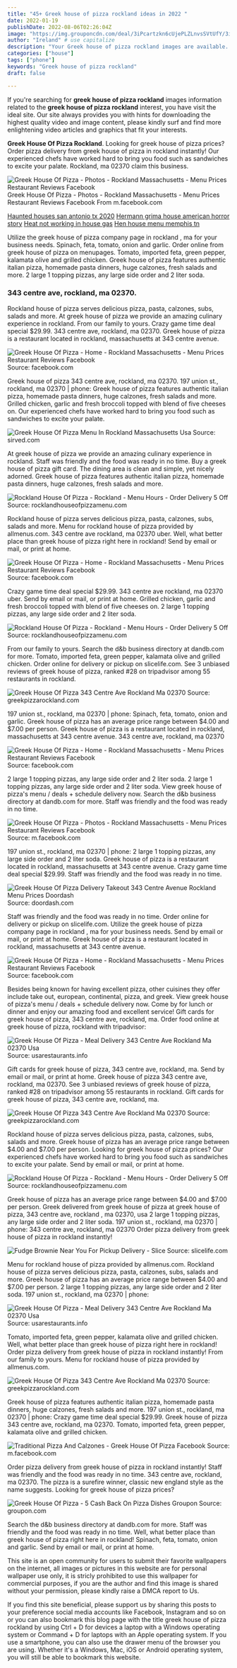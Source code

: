 ```yaml
---
title: "45+ Greek house of pizza rockland ideas in 2022 "
date: 2022-01-19
publishDate: 2022-08-06T02:26:04Z
image: "https://img.grouponcdn.com/deal/3iPcartzkn6cUjePLZLnvsSVtUfY/3i-750x449/v1/sc600x600.jpg"
author: "Ireland" # use capitalize
description: "Your Greek house of pizza rockland images are available. Greek house of pizza rockland are a topic that is being searched for and liked by netizens now. You can Get the Greek house of pizza rockland files here. Get all royalty-free photos and vectors."
categories: ["house"]
tags: ["phone"]
keywords: "Greek house of pizza rockland"
draft: false

---
```


If you're searching for **greek house of pizza rockland** images information related to the **greek house of pizza rockland** interest, you have visit the ideal  site.  Our site always  provides you with  hints  for downloading  the highest  quality video and image  content, please kindly surf and find more enlightening video articles and graphics  that fit your interests.

**Greek House Of Pizza Rockland**. Looking for greek house of pizza prices? Order pizza delivery from greek house of pizza in rockland instantly! Our experienced chefs have worked hard to bring you food such as sandwiches to excite your palate. Rockland, ma 02370 claim this business.

![Greek House Of Pizza - Photos - Rockland Massachusetts - Menu Prices Restaurant Reviews Facebook](https://lookaside.fbsbx.com/lookaside/crawler/media/?media_id=2514716752129443 "Greek House Of Pizza - Photos - Rockland Massachusetts - Menu Prices Restaurant Reviews Facebook")
Greek House Of Pizza - Photos - Rockland Massachusetts - Menu Prices Restaurant Reviews Facebook From m.facebook.com

[Haunted houses san antonio tx 2020](/haunted-houses-san-antonio-tx-2020/)
[Hermann grima house american horror story](/hermann-grima-house-american-horror-story/)
[Heat not working in house gas](/heat-not-working-in-house-gas/)
[Hen house menu memphis tn](/hen-house-menu-memphis-tn/)

Utilize the greek house of pizza company page in rockland , ma for your business needs. Spinach, feta, tomato, onion and garlic. Order online from greek house of pizza on menupages. Tomato, imported feta, green pepper, kalamata olive and grilled chicken. Greek house of pizza features authentic italian pizza, homemade pasta dinners, huge calzones, fresh salads and more. 2 large 1 topping pizzas, any large side order and 2 liter soda.

### 343 centre ave, rockland, ma 02370.

Rockland house of pizza serves delicious pizza, pasta, calzones, subs, salads and more. At greek house of pizza we provide an amazing culinary experience in rockland. From our family to yours. Crazy game time deal special $29.99. 343 centre ave, rockland, ma 02370. Greek house of pizza is a restaurant located in rockland, massachusetts at 343 centre avenue.


![Greek House Of Pizza - Home - Rockland Massachusetts - Menu Prices Restaurant Reviews Facebook](https://lookaside.fbsbx.com/lookaside/crawler/media/?media_id=2614469215487529 "Greek House Of Pizza - Home - Rockland Massachusetts - Menu Prices Restaurant Reviews Facebook")
Source: facebook.com

Greek house of pizza 343 centre ave, rockland, ma 02370. 197 union st., rockland, ma 02370 | phone: Greek house of pizza features authentic italian pizza, homemade pasta dinners, huge calzones, fresh salads and more. Grilled chicken, garlic and fresh broccoli topped with blend of five cheeses on. Our experienced chefs have worked hard to bring you food such as sandwiches to excite your palate.

![Greek House Of Pizza Menu In Rockland Massachusetts Usa](https://s3-us-west-2.amazonaws.com/mfcollectnew/ChIJd9izxxOc5IkR9hzrsl2fKQw/bY2fVMHgkc.png "Greek House Of Pizza Menu In Rockland Massachusetts Usa")
Source: sirved.com

At greek house of pizza we provide an amazing culinary experience in rockland. Staff was friendly and the food was ready in no time. Buy a greek house of pizza gift card. The dining area is clean and simple, yet nicely adorned. Greek house of pizza features authentic italian pizza, homemade pasta dinners, huge calzones, fresh salads and more.

![Rockland House Of Pizza - Rockland - Menu Hours - Order Delivery 5 Off](https://slicelife.imgix.net/10621/photos/original/RocklandHouseOfPizza_MegaPepperoniPizza.jpg?auto=compress&amp;auto=format "Rockland House Of Pizza - Rockland - Menu Hours - Order Delivery 5 Off")
Source: rocklandhouseofpizzamenu.com

Rockland house of pizza serves delicious pizza, pasta, calzones, subs, salads and more. Menu for rockland house of pizza provided by allmenus.com. 343 centre ave rockland, ma 02370 uber. Well, what better place than greek house of pizza right here in rockland! Send by email or mail, or print at home.

![Greek House Of Pizza - Home - Rockland Massachusetts - Menu Prices Restaurant Reviews Facebook](https://lookaside.fbsbx.com/lookaside/crawler/media/?media_id=2535674290033689 "Greek House Of Pizza - Home - Rockland Massachusetts - Menu Prices Restaurant Reviews Facebook")
Source: facebook.com

Crazy game time deal special $29.99. 343 centre ave rockland, ma 02370 uber. Send by email or mail, or print at home. Grilled chicken, garlic and fresh broccoli topped with blend of five cheeses on. 2 large 1 topping pizzas, any large side order and 2 liter soda.

![Rockland House Of Pizza - Rockland - Menu Hours - Order Delivery 5 Off](https://slicelife.imgix.net/10621/photos/original/RocklandHouseOfPizza_GreekSalad.jpg?auto=compress&amp;auto=format "Rockland House Of Pizza - Rockland - Menu Hours - Order Delivery 5 Off")
Source: rocklandhouseofpizzamenu.com

From our family to yours. Search the d&amp;b business directory at dandb.com for more. Tomato, imported feta, green pepper, kalamata olive and grilled chicken. Order online for delivery or pickup on slicelife.com. See 3 unbiased reviews of greek house of pizza, ranked #28 on tripadvisor among 55 restaurants in rockland.

![Greek House Of Pizza 343 Centre Ave Rockland Ma 02370](https://greekpizzarockland.com/img/demos/restaurant/slides/slide-restaurant-2.jpg "Greek House Of Pizza 343 Centre Ave Rockland Ma 02370")
Source: greekpizzarockland.com

197 union st., rockland, ma 02370 | phone: Spinach, feta, tomato, onion and garlic. Greek house of pizza has an average price range between $4.00 and $7.00 per person. Greek house of pizza is a restaurant located in rockland, massachusetts at 343 centre avenue. 343 centre ave, rockland, ma 02370

![Greek House Of Pizza - Home - Rockland Massachusetts - Menu Prices Restaurant Reviews Facebook](https://lookaside.fbsbx.com/lookaside/crawler/media/?media_id=2535674303367021 "Greek House Of Pizza - Home - Rockland Massachusetts - Menu Prices Restaurant Reviews Facebook")
Source: facebook.com

2 large 1 topping pizzas, any large side order and 2 liter soda. 2 large 1 topping pizzas, any large side order and 2 liter soda. View greek house of pizza&#039;s menu / deals + schedule delivery now. Search the d&amp;b business directory at dandb.com for more. Staff was friendly and the food was ready in no time.

![Greek House Of Pizza - Photos - Rockland Massachusetts - Menu Prices Restaurant Reviews Facebook](https://lookaside.fbsbx.com/lookaside/crawler/media/?media_id=2514716752129443 "Greek House Of Pizza - Photos - Rockland Massachusetts - Menu Prices Restaurant Reviews Facebook")
Source: m.facebook.com

197 union st., rockland, ma 02370 | phone: 2 large 1 topping pizzas, any large side order and 2 liter soda. Greek house of pizza is a restaurant located in rockland, massachusetts at 343 centre avenue. Crazy game time deal special $29.99. Staff was friendly and the food was ready in no time.

![Greek House Of Pizza Delivery Takeout 343 Centre Avenue Rockland Menu Prices Doordash](https://img.cdn4dd.com/cdn-cgi/image/fit=cover,width=600,height=400,format=jpeg,quality=50/https://doordash-static.s3.amazonaws.com/media/store/header/c3b37cf3-9b63-4581-937d-1f3a1bd39b4d.jpg "Greek House Of Pizza Delivery Takeout 343 Centre Avenue Rockland Menu Prices Doordash")
Source: doordash.com

Staff was friendly and the food was ready in no time. Order online for delivery or pickup on slicelife.com. Utilize the greek house of pizza company page in rockland , ma for your business needs. Send by email or mail, or print at home. Greek house of pizza is a restaurant located in rockland, massachusetts at 343 centre avenue.

![Greek House Of Pizza - Home - Rockland Massachusetts - Menu Prices Restaurant Reviews Facebook](https://lookaside.fbsbx.com/lookaside/crawler/media/?media_id=2658052027795914 "Greek House Of Pizza - Home - Rockland Massachusetts - Menu Prices Restaurant Reviews Facebook")
Source: facebook.com

Besides being known for having excellent pizza, other cuisines they offer include take out, european, continental, pizza, and greek. View greek house of pizza&#039;s menu / deals + schedule delivery now. Come by for lunch or dinner and enjoy our amazing food and excellent service! Gift cards for greek house of pizza, 343 centre ave, rockland, ma. Order food online at greek house of pizza, rockland with tripadvisor:

![Greek House Of Pizza - Meal Delivery 343 Centre Ave Rockland Ma 02370 Usa](https://cdn.usarestaurants.info/assets/uploads/2cd983bdc2ba95b2f618e62fe827fb3d_-united-states-massachusetts-plymouth-county-rockland-greek-house-of-pizza-781-871-5512htm.jpg "Greek House Of Pizza - Meal Delivery 343 Centre Ave Rockland Ma 02370 Usa")
Source: usarestaurants.info

Gift cards for greek house of pizza, 343 centre ave, rockland, ma. Send by email or mail, or print at home. Greek house of pizza 343 centre ave, rockland, ma 02370. See 3 unbiased reviews of greek house of pizza, ranked #28 on tripadvisor among 55 restaurants in rockland. Gift cards for greek house of pizza, 343 centre ave, rockland, ma.

![Greek House Of Pizza 343 Centre Ave Rockland Ma 02370](https://greekpizzarockland.com/img/demos/restaurant/slides/slide-restaurant-1.jpg "Greek House Of Pizza 343 Centre Ave Rockland Ma 02370")
Source: greekpizzarockland.com

Rockland house of pizza serves delicious pizza, pasta, calzones, subs, salads and more. Greek house of pizza has an average price range between $4.00 and $7.00 per person. Looking for greek house of pizza prices? Our experienced chefs have worked hard to bring you food such as sandwiches to excite your palate. Send by email or mail, or print at home.

![Rockland House Of Pizza - Rockland - Menu Hours - Order Delivery 5 Off](https://slicelife.imgix.net/10621/photos/original/RocklandHouseOfPizza_BuffaloChickenCalzone.jpg?auto=compress&amp;auto=format "Rockland House Of Pizza - Rockland - Menu Hours - Order Delivery 5 Off")
Source: rocklandhouseofpizzamenu.com

Greek house of pizza has an average price range between $4.00 and $7.00 per person. Greek delivered from greek house of pizza at greek house of pizza, 343 centre ave, rockland , ma 02370, usa 2 large 1 topping pizzas, any large side order and 2 liter soda. 197 union st., rockland, ma 02370 | phone: 343 centre ave, rockland, ma 02370 Order pizza delivery from greek house of pizza in rockland instantly!

![Fudge Brownie Near You For Pickup Delivery - Slice](https://shop-logos.imgix.net/shops/5039/original/grr.png?auto=format&amp;fit=max&amp;q=10 "Fudge Brownie Near You For Pickup Delivery - Slice")
Source: slicelife.com

Menu for rockland house of pizza provided by allmenus.com. Rockland house of pizza serves delicious pizza, pasta, calzones, subs, salads and more. Greek house of pizza has an average price range between $4.00 and $7.00 per person. 2 large 1 topping pizzas, any large side order and 2 liter soda. 197 union st., rockland, ma 02370 | phone:

![Greek House Of Pizza - Meal Delivery 343 Centre Ave Rockland Ma 02370 Usa](https://cdn.usarestaurants.info/assets/uploads/3953fe672bb5b6792d3c9e6cc83029b9_-united-states-massachusetts-plymouth-county-rockland-greek-house-of-pizza-781-871-5512htm.jpg "Greek House Of Pizza - Meal Delivery 343 Centre Ave Rockland Ma 02370 Usa")
Source: usarestaurants.info

Tomato, imported feta, green pepper, kalamata olive and grilled chicken. Well, what better place than greek house of pizza right here in rockland! Order pizza delivery from greek house of pizza in rockland instantly! From our family to yours. Menu for rockland house of pizza provided by allmenus.com.

![Greek House Of Pizza 343 Centre Ave Rockland Ma 02370](https://greekpizzarockland.com/img/demos/restaurant/gallery/restaurant-gallery-3.jpg "Greek House Of Pizza 343 Centre Ave Rockland Ma 02370")
Source: greekpizzarockland.com

Greek house of pizza features authentic italian pizza, homemade pasta dinners, huge calzones, fresh salads and more. 197 union st., rockland, ma 02370 | phone: Crazy game time deal special $29.99. Greek house of pizza 343 centre ave, rockland, ma 02370. Tomato, imported feta, green pepper, kalamata olive and grilled chicken.

![Traditional Pizza And Calzones - Greek House Of Pizza Facebook](https://lookaside.fbsbx.com/lookaside/crawler/media/?media_id=2514716792129439 "Traditional Pizza And Calzones - Greek House Of Pizza Facebook")
Source: m.facebook.com

Order pizza delivery from greek house of pizza in rockland instantly! Staff was friendly and the food was ready in no time. 343 centre ave, rockland, ma 02370. The pizza is a surefire winner, classic new england style as the name suggests. Looking for greek house of pizza prices?

![Greek House Of Pizza - 5 Cash Back On Pizza Dishes Groupon](https://img.grouponcdn.com/deal/3iPcartzkn6cUjePLZLnvsSVtUfY/3i-750x449/v1/sc600x600.jpg "Greek House Of Pizza - 5 Cash Back On Pizza Dishes Groupon")
Source: groupon.com

Search the d&amp;b business directory at dandb.com for more. Staff was friendly and the food was ready in no time. Well, what better place than greek house of pizza right here in rockland! Spinach, feta, tomato, onion and garlic. Send by email or mail, or print at home.

This site is an open community for users to submit their favorite wallpapers on the internet, all images or pictures in this website are for personal wallpaper use only, it is stricly prohibited to use this wallpaper for commercial purposes, if you are the author and find this image is shared without your permission, please kindly raise a DMCA report to Us.

If you find this site beneficial, please support us by sharing this posts to your preference social media accounts like Facebook, Instagram and so on or you can also bookmark this blog page with the title greek house of pizza rockland by using Ctrl + D for devices a laptop with a Windows operating system or Command + D for laptops with an Apple operating system. If you use a smartphone, you can also use the drawer menu of the browser you are using. Whether it's a Windows, Mac, iOS or Android operating system, you will still be able to bookmark this website.
